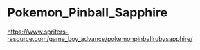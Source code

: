 # Pokemon_Pinball_Sapphire
 https://www.spriters-resource.com/game_boy_advance/pokemonpinballrubysapphire/
